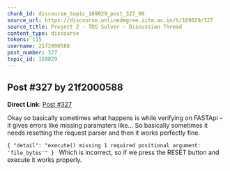 ```yaml
---
chunk_id: discourse_topic_169029_post_327_00
source_url: https://discourse.onlinedegree.iitm.ac.in/t/169029/327
source_title: Project 2 - TDS Solver - Discussion Thread
content_type: discourse
tokens: 115
username: 21f2000588
post_number: 327
topic_id: 169029
---
```


## Post #327 by 21f2000588

**Direct Link**: [Post #327](https://discourse.onlinedegree.iitm.ac.in/t/169029/327)

Okay so basically sometimes what happens is while verifying on FASTApi – it gives errors like missing paramaters like… So basically sometimes it needs resetting the request parser and then it works perfectly fine.

`{
 "detail": "execute() missing 1 required positional argument: 'file_bytes'"
}
`
Which is incorrect, so if we press the RESET button and execute it works properly.

